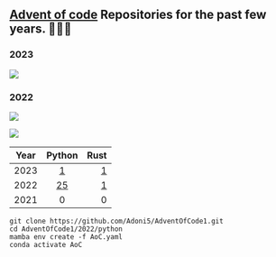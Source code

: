 ## [Advent of code](https://adventofcode.com/) Repositories for the past few years. 🎄🎄🎄

### 2023
![](https://img.shields.io/badge/days%20completed-3-red) <!-- 2023 -->


### 2022
![](https://img.shields.io/badge/days%20completed-25-red) <!-- 2022 -->
<div>
  <img src="https://media3.giphy.com/media/3oz8xALpV1X2BPo7cI/giphy.gif?cid=ecf05e47bzhkp6nu5i5rpmbl9p154nffeidif9bfrdt9fbtb&rid=giphy.gif"> 
</div>

| Year         | Python | Rust |
|--------------|:-----:|-----------:|
| 2023      |  [1]( ./2023/python/) |          [1]( ./2023/rust/) |
| 2022 |  [25]( ./2022/python/) |        [1]( ./2022/rust/) |
| 2021      |  0 |          0 |


```console
git clone https://github.com/Adoni5/AdventOfCode1.git
cd AdventOfCode1/2022/python
mamba env create -f AoC.yaml
conda activate AoC
```
